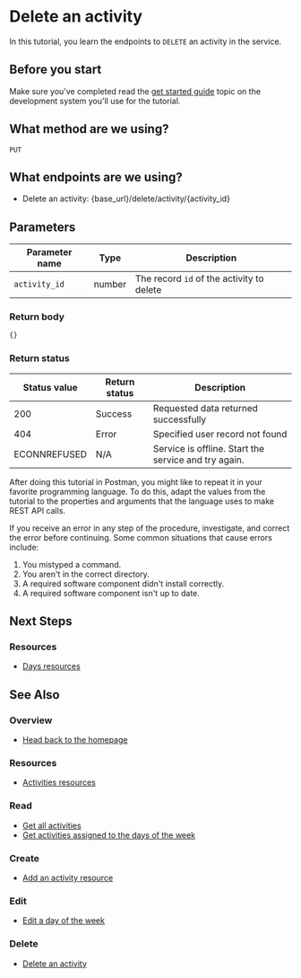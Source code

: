 # Delete an activity

In this tutorial, you learn the endpoints to `DELETE` 
an activity in the service.

## Before you start

Make sure you've completed read the [get started guide](before-you-get-started.md) topic on the development system you'll use for the tutorial.

## What method are we using?

`PUT`

## What endpoints are we using?

- Delete an activity: {base_url}/delete/activity/{activity_id}

## Parameters

| Parameter name | Type | Description |
| -------------- | ------ | ------------ |
| `activity_id` | number | The record `id` of the activity to delete |


### Return body

```js
{}
```

### Return status

| Status value | Return status | Description |
| ------------- | ----------- | ----------- |
| 200 | Success | Requested data returned successfully |
| 404 | Error | Specified user record not found |
|  ECONNREFUSED | N/A | Service is offline. Start the service and try again. |


After doing this tutorial in Postman, you might like to repeat it in
your favorite programming language. To do this, adapt the values from
the tutorial to the properties and arguments that the language uses to
make REST API calls.

If you receive an error in any step of the procedure, investigate, and correct the error before continuing. Some common situations that cause errors include:

1. You mistyped a command.
2. You aren't in the correct directory.
3. A required software component didn't install correctly.
4. A required software component isn't up to date.

## Next Steps

### Resources

* [Days resources](./days.md)


## See Also

### Overview

* [Head back to the homepage](../index.md)

### Resources

* [Activities resources](./activities.md)

### Read

* [Get all activities](./get-activities.md)
* [Get activities assigned to the days of the week](./get-days.md)

### Create

* [Add an activity resource](./post-new-activity.md)

### Edit

* [Edit a day of the week](./put-days.md)

### Delete

* [Delete an activity](./delete-activities.md)
